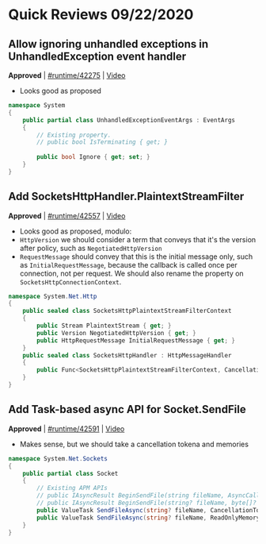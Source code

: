 # Quick Reviews 09/22/2020

## Allow ignoring unhandled exceptions in UnhandledException event handler

**Approved** | [#runtime/42275](https://github.com/dotnet/runtime/issues/42275#issuecomment-696895538) | [Video](https://www.youtube.com/watch?v=Kk9Fv8m0Ksw&t=0h0m0s)

* Looks good as proposed

```C#
namespace System
{
    public partial class UnhandledExceptionEventArgs : EventArgs
    {
        // Existing property.
        // public bool IsTerminating { get; }
        
        public bool Ignore { get; set; }
    }
}
```
## Add SocketsHttpHandler.PlaintextStreamFilter

**Approved** | [#runtime/42557](https://github.com/dotnet/runtime/issues/42557#issuecomment-696907531) | [Video](https://www.youtube.com/watch?v=Kk9Fv8m0Ksw&t=0h9m45s)

* Looks good as proposed, modulo:
* `HttpVersion` we should consider a term that conveys that it's the version after policy, such as `NegotiatedHttpVersion`
* `RequestMessage` should convey that this is the initial message only, such as `InitialRequestMessage`, because the callback is called once per connection, not per request. We should also rename the property on `SocketsHttpConnectionContext`.

```C#
namespace System.Net.Http
{
    public sealed class SocketsHttpPlaintextStreamFilterContext
    {
        public Stream PlaintextStream { get; }
        public Version NegotiatedHttpVersion { get; }
        public HttpRequestMessage InitialRequestMessage { get; }
    }
    public sealed class SocketsHttpHandler : HttpMessageHandler
    {
        public Func<SocketsHttpPlaintextStreamFilterContext, CancellationToken, ValueTask<Stream>>? PlaintextStreamFilter { get; set; }
    }
}
```
## Add Task-based async API for Socket.SendFile

**Approved** | [#runtime/42591](https://github.com/dotnet/runtime/issues/42591#issuecomment-696912247) | [Video](https://www.youtube.com/watch?v=Kk9Fv8m0Ksw&t=0h32m11s)

* Makes sense, but we should take a cancellation tokena and memories

```C#
namespace System.Net.Sockets
{
    public partial class Socket
    {
        // Existing APM APIs
        // public IAsyncResult BeginSendFile(string fileName, AsyncCallback? callback, object? state);
        // public IAsyncResult BeginSendFile(string? fileName, byte[]? preBuffer, byte[]? postBuffer, TransmitFileOptions flags, AsyncCallback? callback, object? state);
        public ValueTask SendFileAsync(string? fileName, CancellationToken cancellationToken = default);
        public ValueTask SendFileAsync(string? fileName, ReadOnlyMemory<byte> preBuffer, ReadOnlyMemory<byte> postBuffer, TransmitFileOptions flags, CancellationToken cancellationToken = default);
    }
}
```

